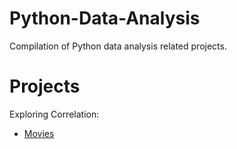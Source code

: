 # Python-Data-Analysis
Compilation of Python data analysis related projects.


# Projects 
Exploring Correlation:
- [Movies](https://github.com/minivia/Python-Data-Analysis/tree/main/Movies)
